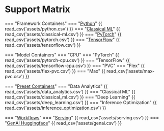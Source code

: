 # Support Matrix

=== "Framework Containers"
    === "[Python](https://hub.docker.com/r/intel/python)"
        {{ read_csv('assets/python.csv') }}
    === "[Classical ML](https://hub.docker.com/r/intel/intel-optimized-ml)"
        {{ read_csv('assets/classical-ml.csv') }}
    === "[PyTorch](https://hub.docker.com/r/intel/intel-optimized-pytorch)"
        {{ read_csv('assets/pytorch.csv') }}
    === "[TensorFlow](https://hub.docker.com/r/intel/intel-optimized-tensorflow)"
        {{ read_csv('assets/tensorflow.csv') }}

=== "Model Containers"
    === "CPU"
        === "PyTorch"
            {{ read_csv('assets/pytorch-cpu.csv') }}
        === "TensorFlow"
            {{ read_csv('assets/tensorflow-cpu.csv') }}
    === "PVC"
        === "Flex"
            {{ read_csv('assets/flex-pvc.csv') }}
        === "Max"
            {{ read_csv('assets/max-pvc.csv') }}

=== "[Preset Containers](https://github.com/intel/ai-containers/blob/main/preset/README.md)"
    === "Data Analytics"
        {{ read_csv('assets/data_analytics.csv') }}
    === "Classical ML"
        {{ read_csv('assets/classical_ml.csv') }}
    === "Deep Learning"
        {{ read_csv('assets/deep_learning.csv') }}
    === "Inference Optimization"
        {{ read_csv('assets/inference_optimization.csv') }}

=== "[Workflows](https://hub.docker.com/r/intel/ai-workflows)"
    === "[Serving](https://github.com/intel/ai-containers/tree/main/workflows/charts/torchserve)"
        {{ read_csv('assets/serving.csv') }}
    === "[GenAI Huggingface](https://github.com/intel/ai-containers/tree/main/workflows/charts/huggingface-llm)"
        {{ read_csv('assets/genai.csv') }}
